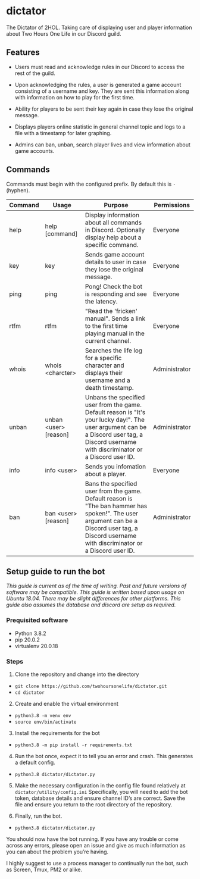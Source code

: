 # dictator

The Dictator of 2HOL. Taking care of displaying user and player information about Two Hours One Life in our Discord guild.

## Features

- Users must read and acknowledge rules in our Discord to access the rest of the guild.

- Upon acknowledging the rules, a user is generated a game account consisting of a username and key. They are sent this information along with information on how to play for the first time.

- Ability for players to be sent their key again in case they lose the original message.

- Displays players online statistic in general channel topic and logs to a file with a timestamp for later graphing.

- Admins can ban, unban, search player lives and view information about game accounts.

## Commands

Commands must begin with the configured prefix. By default this is `-` (hyphen).

| Command | Usage | Purpose | Permissions |
|--|--|--|--|
| help | help [command] | Display information about all commands in Discord. Optionally display help about a specific command. |  Everyone  |
| key | key | Sends game account details to user in case they lose the original message. |  Everyone  |
| ping | ping | Pong! Check the bot is responding and see the latency. |  Everyone  |
| rtfm | rtfm | "Read the 'fricken' manual". Sends a link to the first time playing manual in the current channel.  |  Everyone  |
| whois | whois \<charcter\> | Searches the life log for a specific character and displays their username and a death timestamp. |  Administrator  |
| unban | unban \<user\> [reason]| Unbans the specified user from the game. Default reason is "It's your lucky day!". The user argument can be a Discord user tag, a Discord username with discriminator or a Discord user ID. |  Administrator  |
| info | info \<user\> | Sends you infomation about a player. |  Everyone  |
| ban | ban \<user\> [reason] | Bans the specified user from the game. Default reason is "The ban hammer has spoken!". The user argument can be a Discord user tag, a Discord username with discriminator or a Discord user ID. |  Administrator  |

## Setup guide to run the bot
*This guide is current as of the time of writing. Past and future versions of software may be compatible. This guide is written based upon usage on Ubuntu 18.04. There may be slight differences for other platforms. This guide also assumes the database and discord are setup as required.*

### Prequisited software
- Python 3.8.2
- pip 20.0.2
- virtualenv 20.0.18

### Steps
1. Clone the repository and change into the directory
- `git clone https://github.com/twohoursonelife/dictator.git`
- `cd dictator`

2. Create and enable the virtual environment
- `python3.8 -m venv env`
- `source env/bin/activate`

3. Install the requirements for the bot
- `python3.8 -m pip install -r requirements.txt `

4. Run the bot once, expect it to tell you an error and crash. This generates a default config.
- `python3.8 dictator/dictator.py `

5. Make the necessary configuration in the config file found relatively at `dictator/utility/config.ini`
Specifically, you will need to add the bot token, database details and ensure channel ID’s are correct. Save the file and ensure you return to the root directory of the repository.

6. Finally, run the bot.
- `python3.8 dictator/dictator.py`

You should now have the bot running. If you have any trouble or come across any errors, please open an issue and give as much information as you can about the problem you’re having.

I highly suggest to use a process manager to continually run the bot, such as Screen, Tmux, PM2 or alike.
